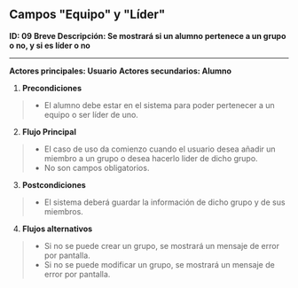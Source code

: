 ﻿## Campos "Equipo" y "Líder"

**ID: 09**
**Breve Descripción: Se mostrará si un alumno pertenece a un grupo o no, y si es líder o no**

---

**Actores principales: Usuario**
**Actores secundarios: Alumno**

1. **Precondiciones**

  > * El alumno debe estar en el sistema para poder pertenecer a un equipo o ser líder de uno.

2. **Flujo Principal**

  > * El caso de uso da comienzo cuando el usuario desea añadir un miembro a un grupo o desea hacerlo lider de dicho grupo.
  > * No son campos obligatorios.

3. **Postcondiciones**

  > * El sistema deberá guardar la información de dicho grupo y de sus miembros.

4. **Flujos alternativos**

  > * Si no se puede crear un grupo, se mostrará un mensaje de error por pantalla.
  > * Si no se puede modificar un grupo, se mostrará un mensaje de error por pantalla.
